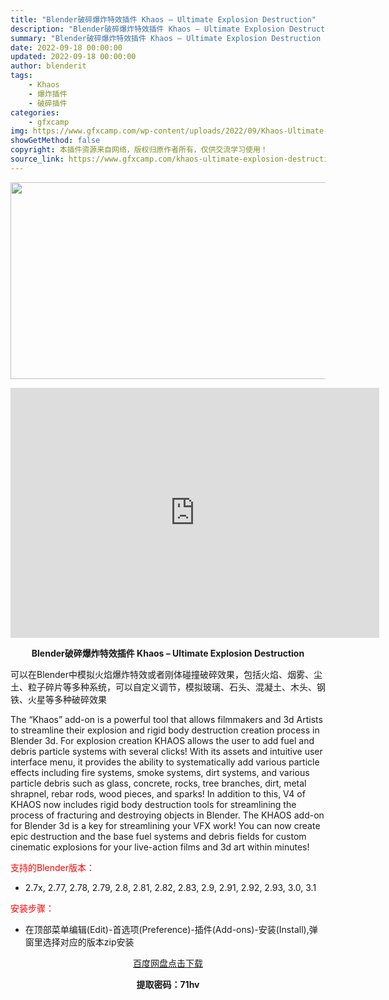 ```yaml
---
title: "Blender破碎爆炸特效插件 Khaos – Ultimate Explosion Destruction"
description: "Blender破碎爆炸特效插件 Khaos – Ultimate Explosion Destruction 可以在Blender中模拟火焰爆炸特效或者刚体碰撞破碎效果，包括火焰、烟雾、尘..."
summary: "Blender破碎爆炸特效插件 Khaos – Ultimate Explosion Destruction 可以在Blender中模拟火焰爆炸特效或者刚体碰撞破碎效果，包括火焰、烟雾、尘..."
date: 2022-09-18 00:00:00
updated: 2022-09-18 00:00:00
author: blenderit
tags: 
    - Khaos
    - 爆炸插件
    - 破碎插件
categories:
    - gfxcamp
img: https://www.gfxcamp.com/wp-content/uploads/2022/09/Khaos-Ultimate-Explosion-Destruction.jpg
showGetMethod: false
copyright: 本插件资源来自网络，版权归原作者所有，仅供交流学习使用！
source_link: https://www.gfxcamp.com/khaos-ultimate-explosion-destruction/
---
```

<div><p><img decoding="async" class="aligncenter size-full wp-image-106995" src="https://www.gfxcamp.com/wp-content/uploads/2022/09/Khaos-Ultimate-Explosion-Destruction.jpg" data-src="https://www.gfxcamp.com/wp-content/uploads/2022/09/Khaos-Ultimate-Explosion-Destruction.jpg" alt="" width="590" height="315" data-srcset="https://www.gfxcamp.com/wp-content/uploads/2022/09/Khaos-Ultimate-Explosion-Destruction.jpg 590w, https://www.gfxcamp.com/wp-content/uploads/2022/09/Khaos-Ultimate-Explosion-Destruction-150x80.jpg 150w" data-sizes="(max-width: 590px) 100vw, 590px"></p><p style="text-align: center;"><iframe loading="lazy" src="https://player.youku.com/embed/XNTkwMjg3MDg0MA==" width="590" height="400" frameborder="0" allowfullscreen="allowfullscreen" data-mce-fragment="1"></iframe></p><p style="text-align: center;"><strong>Blender破碎爆炸特效插件 Khaos – Ultimate Explosion Destruction</strong></p><p>可以在Blender中模拟火焰爆炸特效或者刚体碰撞破碎效果，包括火焰、烟雾、尘土、粒子碎片等多种系统，可以自定义调节，模拟玻璃、石头、混凝土、木头、钢铁、火星等多种破碎效果</p><p>The “Khaos” add-on is a powerful tool that allows filmmakers and 3d Artists to streamline their explosion and rigid body destruction creation process in Blender 3d. For explosion creation KHAOS allows the user to add fuel and debris particle systems with several clicks! With its assets and intuitive user interface menu, it provides the ability to systematically add various particle effects including fire systems, smoke systems, dirt systems, and various particle debris such as glass, concrete, rocks, tree branches, dirt, metal shrapnel, rebar rods, wood pieces, and sparks! In addition to this, V4 of KHAOS now includes rigid body destruction tools for streamlining the process of fracturing and destroying objects in Blender. The KHAOS add-on for Blender 3d is a key for streamlining your VFX work! You can now create epic destruction and the base fuel systems and debris fields for custom cinematic explosions for your live-action films and 3d art within minutes!</p><p style="text-align: left;"><span style="color: #ff0000;">支持的Blender版本：</span></p><ul>
<li style="text-align: left;">2.7x, 2.77, 2.78, 2.79, 2.8, 2.81, 2.82, 2.83, 2.9, 2.91, 2.92, 2.93, 3.0, 3.1</li>
</ul><p><span style="color: #ff0000;">安装步骤：</span></p><ul>
<li>在顶部菜单编辑(Edit)-首选项(Preference)-插件(Add-ons)-安装(Install),弹窗里选择对应的版本zip安装</li>
</ul><p style="text-align: center;"><a class="maxbutton-3 maxbutton maxbutton-baidu" target="_blank" rel="noopener" href="https://pan.baidu.com/s/1c8ale6YDXmOMpSws4rkELA?pwd=71hv"><span class="mb-text">百度网盘点击下载</span></a></p><p style="text-align: center;"><strong>提取密码：71hv</strong></p></div>